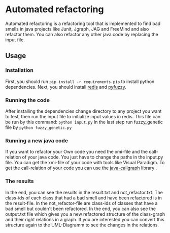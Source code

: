# Automated refactoring
Automated refactoring is a refactoring tool that is implemented to find bad smells in java projects like Junit, Jgraph, JAG and FreeMind and also refactor them. You can also refactor any other java code by replacing the input file.
## Usage
### Installation
First, you should run ```pip install -r requirements.pip``` to install python dependencies. 
Next, you should install [redis](https://redis.io/topics/quickstart) and [pyfuzzy](http://pyfuzzy.sourceforge.net/).
### Running the code
After installing the dependencies change directory to any project you want to test, then run the input file to initialize input values in redis. This file can be run by this command: ```python input.py```
In the last step run fuzzy_genetic file by ```python fuzzy_genetic.py```
### Running a new java code
If you want to refactor your Own code you need the xmi-file and the call-relation of your java code. You just have to change the paths in the input.py file.
You can get the xmi-file of your code with tools like Visual Paradigm. To get the call-relation of your code you can use the [java-callgraph](https://github.com/gousiosg/java-callgraph) library .
### The results
In the end, you can see the results in the result.txt and not_refactor.txt. The class-ids of each class that had a bad smell and have been refactored is in the result-file. In the not_refactor-file are class-ids of classes that have a bad smell but couldn't been refactored. In the end, you can also see the output.txt file which gives you a new refactored structure of the class-graph and their right relations in a graph. If you are interested you can convert this structure again to the UML-Diagramm to see the changes in the relations.
